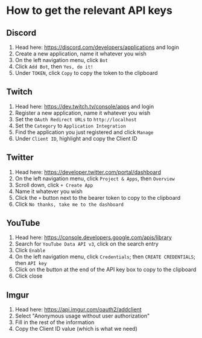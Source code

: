# How to get the relevant API keys

## Discord

1. Head here: https://discord.com/developers/applications and login
2. Create a new application, name it whatever you wish
3. On the left navigation menu, click `Bot`
4. Click `Add Bot`, then `Yes, do it!`
5. Under `TOKEN`, click `Copy` to copy the token to the clipboard

## Twitch

1. Head here: https://dev.twitch.tv/console/apps and login
2. Register a new application, name it whatever you wish
3. Set the `OAuth Redirect URLs` to `http://localhost`
4. Set the `Category` to `Application Integration`
5. Find the application you just registered and click `Manage`
6. Under `Client ID`, highlight and copy the Client ID

## Twitter

1. Head here: https://developer.twitter.com/portal/dashboard
2. On the left navigation menu, click `Project & Apps`, then `Overview`
3. Scroll down, click `+ Create App`
4. Name it whatever you wish
5. Click the `+` button next to the bearer token to copy to the clipboard
6. Click `No thanks, take me to the dashboard`

## YouTube

1. Head here: https://console.developers.google.com/apis/library
2. Search for `YouTube Data API v3`, click on the search entry
3. Click `Enable`
4. On the left navigation menu, click `Credentials`; then `CREATE CREDENTIALS`; then `API key`
5. Click on the button at the end of the API key box to copy to the clipboard
6. Click close

## Imgur

1. Head here: https://api.imgur.com/oauth2/addclient
2. Select "Anonymous usage without user authorization"
3. Fill in the rest of the information
4. Copy the Client ID value (which is what we need)
